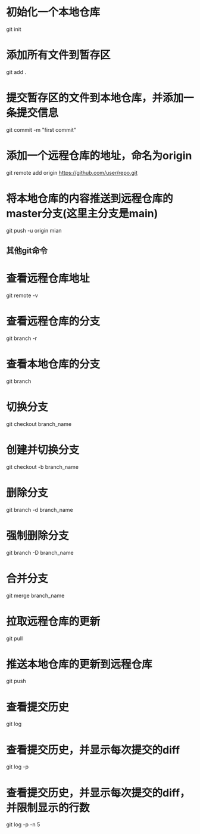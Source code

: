 # 初始化一个本地仓库
git init
# 添加所有文件到暂存区
git add .
# 提交暂存区的文件到本地仓库，并添加一条提交信息
git commit -m "first commit"
# 添加一个远程仓库的地址，命名为origin
git remote add origin https://github.com/user/repo.git
# 将本地仓库的内容推送到远程仓库的master分支(这里主分支是main)
git push -u origin mian


## 其他git命令
# 查看远程仓库地址
git remote -v
# 查看远程仓库的分支
git branch -r
# 查看本地仓库的分支
git branch
# 切换分支
git checkout branch_name
# 创建并切换分支
git checkout -b branch_name
# 删除分支
git branch -d branch_name
# 强制删除分支
git branch -D branch_name
# 合并分支
git merge branch_name
# 拉取远程仓库的更新
git pull
# 推送本地仓库的更新到远程仓库
git push
# 查看提交历史
git log
# 查看提交历史，并显示每次提交的diff
git log -p
# 查看提交历史，并显示每次提交的diff，并限制显示的行数
git log -p -n 5